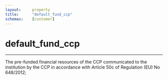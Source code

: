 ```yaml
---
layout:		property
title:		"default_fund_ccp"
schemas:	[customer]
---
```


# default_fund_ccp

---

The pre-funded financial resources of the CCP communicated to the institution by the CCP in accordance with Article 50c of Regulation (EU) No 648/2012;

[Article 50c]: https://www.legislation.gov.uk/eur/2012/648/article/50c


